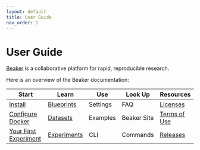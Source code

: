 ```yaml
---
layout: default
title: User Guide
nav_order: 1
---
```


# User Guide

[Beaker](https://beaker-pub.allenai.org) is a collaborative platform for
rapid, reproducible research.

Here is an overview of the Beaker documentation:

| Start | Learn | Use | Look Up   | Resources |
| ----- | ----- | --- | --------- | --------- |
| [Install](/docs/getstarted/install.md) |  [Blueprints](/concepts/blueprints.md) | Settings    | FAQ | [Licenses](/docs/beaker.html)    | 
| [Configure Docker](/docs/getstarted/install.md) |  [Datasets](/concepts/datasets.md) | Examples    | Beaker Site | [Terms of Use](https://beaker-pub.allenai.org/tos)    | 
| [Your First Experiment](/docs/getstarted/hello.md) |  [Experiments](/concepts/experiments.md) | CLI   |  Commands | [Releases](https://github.com/allenai/beaker/releases)    | 

